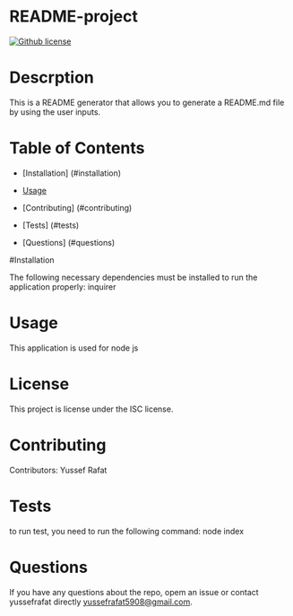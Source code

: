 
  # README-project
  [![Github license](https://img.shields.io/badge/license-MIT-blue.svg)](https://github.com/yussefrafat/README-project)

  # Descrption
  This is a README generator that allows you to generate a README.md file by using the user inputs.

  # Table of Contents

  * [Installation] (#installation)

  * [Usage](#usage)

  * [Contributing] (#contributing)

  * [Tests] (#tests)

  * [Questions] (#questions)

  #Installation

  The following necessary dependencies must be installed to run the application properly: inquirer

  # Usage

  This application is used for node js

  # License
  
  This project is license under the ISC license.

  # Contributing 
  
  Contributors: Yussef Rafat

  # Tests 

  to run test, you need to run the following command: node index

  # Questions 

  If you have any questions about the repo, opem an issue or contact yussefrafat directly yussefrafat5908@gmail.com.

  